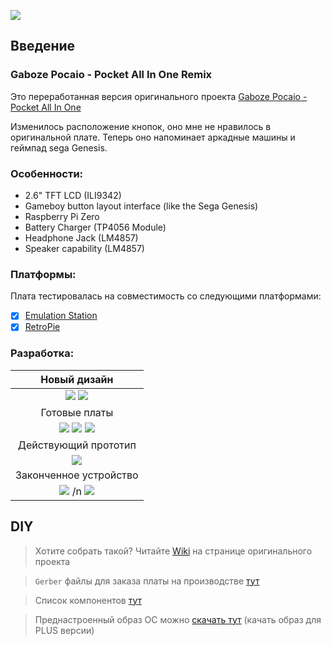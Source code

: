 ![](/images/48fc1c80-bfff-437e-8b99-f0b10b69bc4d.jpg)

## Введение

### Gaboze Pocaio - Pocket All In One Remix
Это переработанная версия оригинального проекта [Gaboze Pocaio - Pocket All In One](https://github.com/32teeth/GabozePocaio-Round1)

Изменилось расположение кнопок, оно мне не нравилось в оригинальной плате. Теперь оно напоминает аркадные машины и геймпад sega Genesis.

### Особенности:

* 2.6" TFT LCD (ILI9342)
* Gameboy button layout interface (like the Sega Genesis)
* Raspberry Pi Zero
* Battery Charger (TP4056 Module)
* Headphone Jack (LM4857)
* Speaker capability (LM4857)

### Платформы:

Плата тестировалась на совместимость со следующими платформами:

- [x] [Emulation Station](http://www.emulationstation.org/)
- [x] [RetroPie](https://retropie.org.uk/)

### Разработка:

| Новый дизайн |
|:--:|
| <img src=https://github.com/negativ72rus/GabozePocaio-Round1/blob/master/images/530e06a1-0e55-4caf-964f-30db429e3765.jpg /> <img src=https://github.com/negativ72rus/GabozePocaio-Round1/blob/master/images/5dfad1c0-3666-42fd-9e2d-157c800bff9a.jpg />|
| Готовые платы |
| <img src=https://github.com/negativ72rus/GabozePocaio-Round1/blob/master/images/d7906e50-9c4a-4548-8148-556dfa366432.jpg /> <img src=https://github.com/negativ72rus/GabozePocaio-Round1/blob/master/images/b33c2b73-dc01-4825-a0e9-a02c31238bf1.jpg /> <img src=https://github.com/negativ72rus/GabozePocaio-Round1/blob/master/images/d899d9f2-b9c3-4a82-85c9-15aa06289099.jpg />|
| Действующий прототип |
| <img src=https://github.com/negativ72rus/GabozePocaio-Round1/blob/master/images/01.jpg />|
| Законченное устройство |
| <img src=https://github.com/negativ72rus/GabozePocaio-Round1/blob/master/images/0.jpg /> /n <img src=https://github.com/negativ72rus/GabozePocaio-Round1/blob/master/images/0-1.jpg />|


## DIY
> Хотите собрать такой? Читайте [Wiki](https://github.com/32teeth/GabozePocaio-Round1/wiki/) на странице оригинального проекта

> `Gerber` файлы для заказа платы на производстве [тут](https://github.com/negativ72rus/GabozePocaio-Round1/tree/master/gerber)

> Список компонентов [тут](https://github.com/negativ72rus/GabozePocaio-Round1/tree/master/bom)

> Преднастроенный образ ОС можно [скачать тут](http://gameboy.32teeth.org/) (качать образ для PLUS версии)
